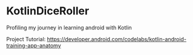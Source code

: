 # KotlinDiceRoller
Profiling my journey in learning android with Kotlin

Project Tutorial: https://developer.android.com/codelabs/kotlin-android-training-app-anatomy
